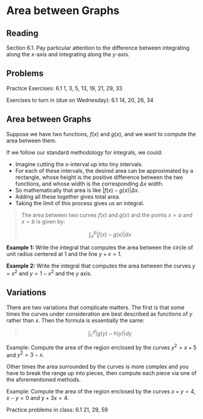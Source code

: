 # Area between Graphs

## Reading

Section 6.1. Pay particular attention to the difference between integrating along the $x$-axis and integrating along the $y$-axis.

## Problems

Practice Exercises: 6.1 1, 3, 5, 13, 19, 21, 29, 33

Exercises to turn in (due on Wednesday): 6.1 14, 20, 26, 34

## Area between Graphs

Suppose we have two functions, $f(x)$ and $g(x)$, and we want to compute the area between them.

If we follow our standard methodology for integrals, we could:

- Imagine cutting the x-interval up into tiny intervals.
- For each of these intervals, the desired area can be approximated by a rectangle, whose height is the positive difference between the two functions, and whose width is the corresponding $\Delta x$ width.
- So mathematically that area is like $\left|f(x) - g(x)\right|\Delta x$.
- Adding all these together gives total area.
- Taking the limit of this process gives us an integral.

> The area between two curves $f(x)$ and $g(x)$ and the points $x=a$ and $x=b$ is given by:
>
> $$\int_a^b \left|f(x) - g(x)\right| dx$$

**Example 1:** Write the integral that computes the area between the circle of unit radius centered at $1$ and the line $y + x = 1$.

**Example 2:** Write the integral that computes the area between the curves $y=x^2$ and $y=1-x^2$ and the $y$ axis.

## Variations

There are two variations that complicate matters. The first is that some times the curves under consideration are best described as functions of $y$ rather than $x$. Then the formula is essentially the same:

> $$\int_c^d \left|g(y) - h(y)\right| dy$$

Example: Compute the area of the region enclosed by the curves $y^2 = x + 5$ and $y^2 = 3 - x$.

Other times the area surrounded by the curves is more complex and you have to break the range up into pieces, then compute each piece via one of the aforementioned methods.

Example: Compute the area of the region enclosed by the curves $x + y = 4$, $x - y = 0$ and $y + 3x = 4$.

Practice problems in class: 6.1 21, 29, 59
